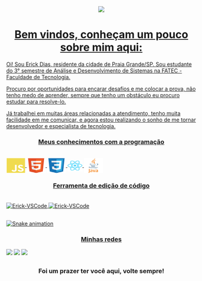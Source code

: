 
<div align="center">
  <a href="https://github.com/erickbeavis">
  <img height="180em" src="https://github-readme-stats.vercel.app/api?username=erickbeavis&show_icons=true&theme=default&include_all_commits=true&count_private=true"/>
</div>

<h1 align="center"> Bem vindos, conheçam um pouco sobre mim aqui: </h1>


Oi! Sou Erick Dias, residente da cidade de Praia Grande/SP. Sou estudante do 3° semestre de Análise e Desenvolvimento de Sistemas na FATEC - Faculdade de Tecnologia.

Procuro por oportunidades para encarar desafios e me colocar a prova, não tenho medo de aprender, sempre que tenho um obstáculo eu procuro estudar para resolve-lo.

Já trabalhei em muitas áreas relacionadas a atendimento, tenho muita facilidade em me comunicar, e agora estou realizando o sonho de me tornar desenvolvedor e especialista de tecnologia.

<h3 align="center"> Meus conhecimentos com a programação </h3>
<div style="display: inline_block"><br>
  <img title="JavaScript" align="center" alt="Erick-Js" height="40" width="50" src="https://raw.githubusercontent.com/devicons/devicon/master/icons/javascript/javascript-plain.svg">
  <img title="HTML" align="center" alt="Erick-HTML" height="40" width="50" src="https://raw.githubusercontent.com/devicons/devicon/master/icons/html5/html5-original.svg">
  <img title="CSS" align="center" alt="Erick-CSS" height="40" width="50" src="https://raw.githubusercontent.com/devicons/devicon/master/icons/css3/css3-original.svg">
  <img title="React" align="center" alt="Erick-React" height="30" width="40" src="https://raw.githubusercontent.com/devicons/devicon/master/icons/react/react-original.svg">
  <img title="Java" align="center" alt="Erick-Java" height="40" width="50" src="https://raw.githubusercontent.com/github/explore/5b3600551e122a3277c2c5368af2ad5725ffa9a1/topics/java/java.png">
</div>

<h3 align="center"> Ferramenta de edição de código </h3>
<div style="display: inline_block"><br>
    <img title="NodeJS" align="center" alt="Erick-VSCode" width="40px" src="https://img.icons8.com/fluent/48/000000/visual-studio-code-2019.png">
    <img title="Sublime" align="center" alt="Erick-VSCode" width="40px" src="https://www.seekpng.com/png/full/242-2425273_sublime-text-icon-sublime-text-3-icon-png.png">
</div>
  
##
  
![Snake animation](https://github.com/erickbeavis/rafaballerini/blob/output/github-contribution-grid-snake.svg)

  <h3 align="center"> Minhas redes </h3>
  
<div> 
  <a href="https://instagram.com/erickbeavis" target="_blank"><img src="https://img.shields.io/badge/-Instagram-%23E4405F?style=for-the-badge&logo=instagram&logoColor=white" target="_blank"></a>
  <a href="https://www.linkedin.com/in/erick-dias-de-sousa-5b6399218" target="_blank"><img src="https://img.shields.io/badge/-LinkedIn-%230077B5?style=for-the-badge&logo=linkedin&logoColor=white" target="_blank"></a>
    <a href="https://www.github.com/erickbeavis" target="_blank"><img src="https://img.shields.io/badge/GitHub-100000?style=for-the-badge&logo=github&logoColor=white" target="_blank"></a>
</div>
  
##
  
  <h3 align="center"> Foi um prazer ter você aqui, volte sempre! </h3>
  
